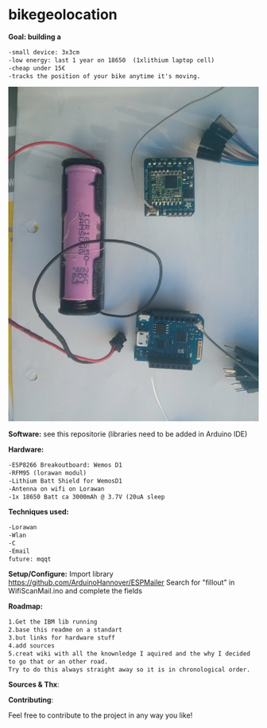 # bikegeolocation

**Goal: building a** 

	-small device: 3x3cm
	-low energy: last 1 year on 18650  (1xlithium laptop cell) 
	-cheap under 15€ 
	-tracks the position of your bike anytime it's moving.  
							
							
![Hardware_Setup](https://github.com/mulles/bikegeolocation/blob/master/Hardware_Setup.jpg)								



**Software:** see this repositorie (libraries need to be added in Arduino IDE)


**Hardware:** 

	-ESP8266 Breakoutboard: Wemos D1 
	-RFM95 (lorawan modul)
	-Lithium Batt Shield for WemosD1
	-Antenna on wifi on Lorawan
	-1x 18650 Batt ca 3000mAh @ 3.7V (20uA sleep
          

**Techniques used:** 

	-Lorawan
	-Wlan
	-C 
	-Email 
	future: mqqt

**Setup/Configure:** Import library https://github.com/ArduinoHannover/ESPMailer 
       Search for "fillout" in WifiScanMail.ino and complete the fields
		
    
            
**Roadmap:**

	1.Get the IBM lib running 
	2.base this readme on a standart 
	3.but links for hardware stuff
	4.add sources 
	5.creat wiki with all the knownledge I aquired and the why I decided to go that or an other road. 
	Try to do this always straight away so it is in chronological order. 

**Sources & Thx**: 


**Contributing**:

Feel free to contribute to the project in any way you like!
